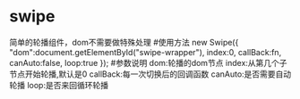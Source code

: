 # swipe
简单的轮播组件，dom不需要做特殊处理
#使用方法
new Swipe({
	"dom":document.getElementById("swipe-wrapper"),
	index:0,
	callBack:fn,
	canAuto:false,
	loop:true
});
#参数说明
dom:轮播的dom节点
index:从第几个子节点开始轮播,默认是0
callBack:每一次切换后的回调函数
canAuto:是否需要自动轮播
loop:是否来回循环轮播
